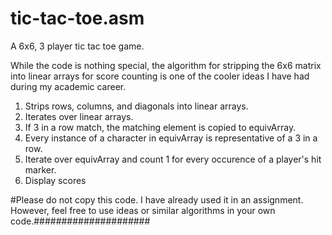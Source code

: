 # tic-tac-toe.asm
A 6x6, 3 player tic tac toe game. 

While the code is nothing special, the algorithm for stripping the 6x6 matrix into linear arrays for score counting is one of the cooler ideas I have had during my academic career. 

1. Strips rows, columns, and diagonals into linear arrays.
2. Iterates over linear arrays. 
3. If 3 in a row match, the matching element is copied to equivArray.
4. Every instance of a character in equivArray is representative of a 3 in a row. 
5. Iterate over equivArray and count 1 for every occurence of a player's hit marker. 
6. Display scores

#Please do not copy this code. I have already used it in an assignment. However, feel free to use ideas or similar algorithms in your own code.#####################
